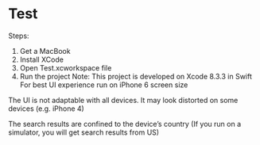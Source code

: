 # Test

Steps:
1) Get a MacBook
2) Install XCode
3) Open Test.xcworkspace file
4) Run the project
Note:
This project is developed on Xcode 8.3.3 in Swift
For best UI experience run on iPhone 6 screen size

The UI is not adaptable with all devices. It may look distorted on some devices (e.g. iPhone 4)

The search results are confined to the device’s country (If you run on a simulator, you will get search results from US)
